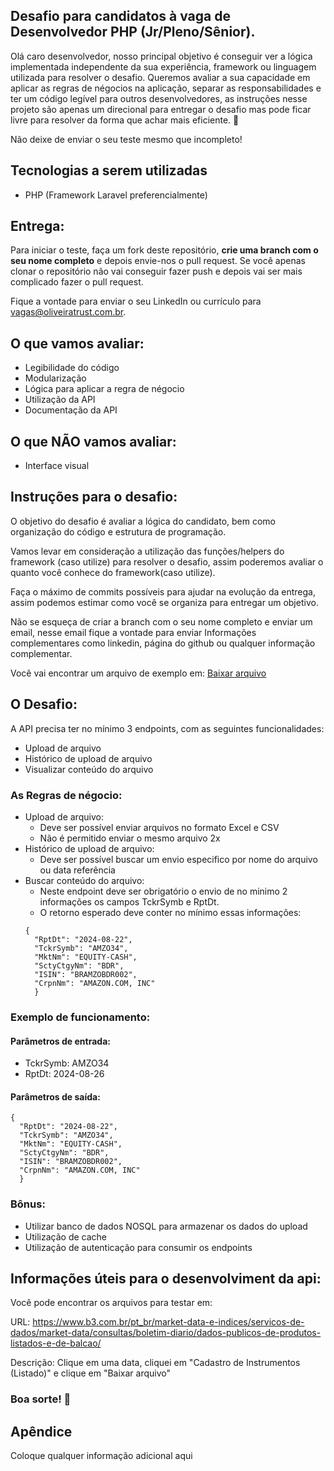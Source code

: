 
## Desafio para candidatos à vaga de Desenvolvedor PHP (Jr/Pleno/Sênior).
Olá caro desenvolvedor, nosso principal objetivo é conseguir ver a lógica implementada independente da sua experiência, framework ou linguagem utilizada para resolver o desafio. Queremos avaliar a sua capacidade em aplicar as regras de négocios na aplicação, separar as responsabilidades e ter um código legível para outros desenvolvedores, as instruções nesse projeto são apenas um direcional para entregar o desafio mas pode ficar livre para resolver da forma que achar mais eficiente. 🚀 

Não deixe de enviar o seu teste mesmo que incompleto!

## Tecnologias a serem utilizadas
* PHP (Framework Laravel preferencialmente)

## Entrega:
Para iniciar o teste, faça um fork deste repositório, **crie uma branch com o seu nome completo** e depois envie-nos o pull request. Se você apenas clonar o repositório não vai conseguir fazer push e depois vai ser mais complicado fazer o pull request.

Fique a vontade para enviar o seu LinkedIn ou currículo para vagas@oliveiratrust.com.br. 

## O que vamos avaliar:
- Legibilidade do código
- Modularização
- Lógica para aplicar a regra de négocio
- Utilização da API
- Documentação da API

## O que NÃO vamos avaliar:
- Interface visual

## Instruções para o desafio:
O objetivo do desafio é avaliar a lógica do candidato, bem como organização do código e estrutura de programação.

Vamos levar em consideração a utilização das funções/helpers do framework (caso utilize) para resolver o desafio, assim poderemos avaliar o quanto você conhece do framework(caso utilize).

Faça o máximo de commits possíveis para ajudar na evolução da entrega, assim podemos estimar como você se organiza para entregar um objetivo.

Não se esqueça de criar a branch com o seu nome completo e enviar um email, nesse email fique a vontade para enviar Informações complementares como linkedin, página do github ou qualquer informação complementar.

Você vai encontrar um arquivo de exemplo em: [Baixar arquivo](https://github.com/Oliveira-Trust/desafio-desenvolvedor/blob/master/InstrumentsConsolidatedFile_20240823.csv)

## O Desafio:
A API precisa ter no mínimo 3 endpoints, com as seguintes funcionalidades:
- Upload de arquivo
- Histórico de upload de arquivo
- Visualizar conteúdo do arquivo

### As Regras de négocio:
- Upload de arquivo:
  - Deve ser possível enviar arquivos no formato Excel e CSV
  - Não é permitido enviar o mesmo arquivo 2x
- Histórico de upload de arquivo:
  - Deve ser possível buscar um envio especifico por nome do arquivo ou data referência
- Buscar conteúdo do arquivo:
  - Neste endpoint deve ser obrigatório o envio de no minimo 2 informações os campos TckrSymb e RptDt.
  - O retorno esperado deve conter no mínimo essas informações:
  ``` 
  {
    "RptDt": "2024-08-22",
    "TckrSymb": "AMZO34",
    "MktNm": "EQUITY-CASH",
    "SctyCtgyNm": "BDR",
    "ISIN": "BRAMZOBDR002",
    "CrpnNm": "AMAZON.COM, INC"
    }
    ```

### Exemplo de funcionamento:

#### Parâmetros de entrada:
- TckrSymb: AMZO34
- RptDt: 2024-08-26

#### Parâmetros de saída:
  ``` 
  {
    "RptDt": "2024-08-22",
    "TckrSymb": "AMZO34",
    "MktNm": "EQUITY-CASH",
    "SctyCtgyNm": "BDR",
    "ISIN": "BRAMZOBDR002",
    "CrpnNm": "AMAZON.COM, INC"
    }
  ```

### Bônus:
* Utilizar banco de dados NOSQL para armazenar os dados do upload
* Utilização de cache
* Utilização de autenticação para consumir os endpoints

## Informações úteis para o desenvolviment da api:
Você pode encontrar os arquivos para testar em:

URL: https://www.b3.com.br/pt_br/market-data-e-indices/servicos-de-dados/market-data/consultas/boletim-diario/dados-publicos-de-produtos-listados-e-de-balcao/

Descrição: Clique em uma data, cliquei em "Cadastro de Instrumentos (Listado)" e clique em "Baixar arquivo"


### Boa sorte! 🚀

## Apêndice

Coloque qualquer informação adicional aqui

